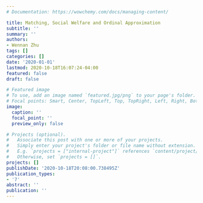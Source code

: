 ```yaml
---
# Documentation: https://wowchemy.com/docs/managing-content/

title: Matching, Social Welfare and Ordinal Approximation
subtitle: ''
summary: ''
authors:
- Wennan Zhu
tags: []
categories: []
date: '2020-01-01'
lastmod: 2020-10-18T16:07:24-04:00
featured: false
draft: false

# Featured image
# To use, add an image named `featured.jpg/png` to your page's folder.
# Focal points: Smart, Center, TopLeft, Top, TopRight, Left, Right, BottomLeft, Bottom, BottomRight.
image:
  caption: ''
  focal_point: ''
  preview_only: false

# Projects (optional).
#   Associate this post with one or more of your projects.
#   Simply enter your project's folder or file name without extension.
#   E.g. `projects = ["internal-project"]` references `content/project/deep-learning/index.md`.
#   Otherwise, set `projects = []`.
projects: []
publishDate: '2020-10-18T20:08:00.738495Z'
publication_types:
- '7'
abstract: ''
publication: ''
---
```

